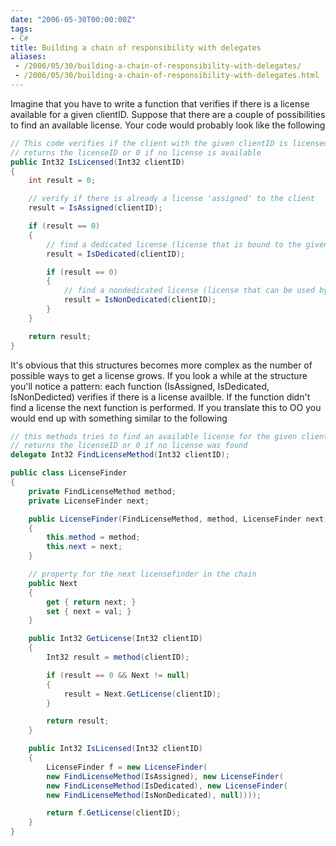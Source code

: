 ```yaml
---
date: "2006-05-30T00:00:00Z"
tags:
- C#
title: Building a chain of responsibility with delegates
aliases:
 - /2006/05/30/building-a-chain-of-responsibility-with-delegates/
 - /2006/05/30/building-a-chain-of-responsibility-with-delegates.html
---
```

Imagine that you have to write a function that verifies if there is a license available for a given clientID. Suppose that there are a couple of possibilities to find an available license. Your code would probably look like the following

```csharp
// This code verifies if the client with the given clientID is licensed
// returns the licenseID or 0 if no license is available
public Int32 IsLicensed(Int32 clientID) 
{
	int result = 0;

	// verify if there is already a license 'assigned' to the client
	result = IsAssigned(clientID);

	if (result == 0) 
	{
		// find a dedicated license (license that is bound to the given client)
		result = IsDedicated(clientID);

		if (result == 0) 
		{
			// find a nondedicated license (license that can be used by any client)
			result = IsNonDedicated(clientID);
		}
	}

	return result;
}
```

It's obvious that this structures becomes more complex as the number of possible ways to get a license grows. If you look a while at the structure you'll notice a pattern: each function (IsAssigned, IsDedicated, IsNonDedicted) verifies if there is a license availble. If the function didn't find a license the next function is performed. If you translate this to OO you would end up with something similar to the following

```csharp
// this methods tries to find an available license for the given clientID
// returns the licenseID or 0 if no license was found
delegate Int32 FindLicenseMethod(Int32 clientID);

public class LicenseFinder 
{
	private FindLicenseMethod method;
	private LicenseFinder next;

	public LicenseFinder(FindLicenseMethod, method, LicenseFinder next) 
	{
		this.method = method;
		this.next = next;
	}

	// property for the next licensefinder in the chain
	public Next 
	{
		get { return next; }
		set { next = val; }
	}

	public Int32 GetLicense(Int32 clientID) 
	{
		Int32 result = method(clientID);

		if (result == 0 && Next != null) 
		{
			result = Next.GetLicense(clientID);
		}

		return result;
	}

	public Int32 IsLicensed(Int32 clientID) 
	{
		LicenseFinder f = new LicenseFinder(
		new FindLicenseMethod(IsAssigned), new LicenseFinder(
		new FindLicenseMethod(IsDedicated), new LicenseFinder(
		new FindLicenseMethod(IsNonDedicated), null))));

		return f.GetLicense(clientID);
	}
}
```
